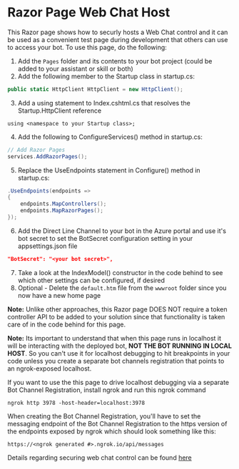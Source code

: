 # Razor Page Web Chat Host

This Razor page shows how to securly hosts a Web Chat control and it can be used as a convenient
test page during development that others can use to access your bot.  To use this page, do the
following:
    
1) Add the `Pages` folder and its contents to your bot project (could be added to your assistant or skill or both)
2) Add the following member to the Startup class in startup.cs:
```c#
public static HttpClient HttpClient = new HttpClient();
```
3) Add a using statement to Index.cshtml.cs that resolves the Startup.HttpClient reference
```
using <namespace to your Startup class>;
```
4) Add the following to ConfigureServices() method in startup.cs:
```c#
// Add Razor Pages
services.AddRazorPages();
```
5) Replace the UseEndpoints statement in Configure() method in startup.cs:
```c#
.UseEndpoints(endpoints =>
{
    endpoints.MapControllers();
    endpoints.MapRazorPages();
});
```
6) Add the Direct Line Channel to your bot in the Azure portal and use it's bot secret to set 
the BotSecret configuration setting in your appsettings.json file
```json
"BotSecret": "<your bot secret>",
```
7) Take a look at the IndexModel() constructor in the code behind to see which other settings
can be configured, if desired
8) Optional - Delete the `default.htm` file from the `wwwroot` folder since you now have a new home page

**Note:** Unlike other approaches, this Razor page DOES NOT require a token controller API to be
added to your solution since that functionality is taken care of in the code behind for this page.

**Note:** Its important to understand that when this page runs in localhost it will be interacting with
the deployed bot, **NOT THE BOT RUNNING IN LOCAL HOST**.  So you can't use it for localhost debugging
to hit breakpoints in your code unless you create a separate bot channels registration that points to
an ngrok-exposed localhost.

If you want to use the this page to drive localhost debugging via a separate Bot Channel Registration,
install ngrok and run this ngrok command
```
ngrok http 3978 -host-header=localhost:3978
```
When creating the Bot Channel Registration, you'll have to set the messaging endpoint of the Bot Channel
Registration to the https version of the endpoints exposed by ngrok which should look something like this:
```
https://<ngrok generated #>.ngrok.io/api/messages
```

Details regarding securing web chat control can be found [here](https://docs.microsoft.com/en-us/azure/bot-service/rest-api/bot-framework-rest-direct-line-3-0-authentication?view=azure-bot-service-4.0)

